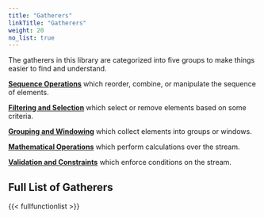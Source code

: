 ```yaml
---
title: "Gatherers"
linkTitle: "Gatherers"
weight: 20
no_list: true
---
```


The gatherers in this library are categorized into five groups to make things easier to find and understand.

**[Sequence Operations](/gatherers/sequence-operations/)** which reorder, combine, or manipulate the sequence of elements.

**[Filtering and Selection](/gatherers/filtering-and-selection/)** which select or remove elements based on some criteria.

**[Grouping and Windowing](/gatherers/grouping-and-windowing/)** which collect elements into groups or windows.

**[Mathematical Operations](/gatherers/mathematical/)** which perform calculations over the stream.

**[Validation and Constraints](/gatherers/validation-and-constraints/)** which enforce conditions on the stream.

## Full List of Gatherers

{{< fullfunctionlist >}}